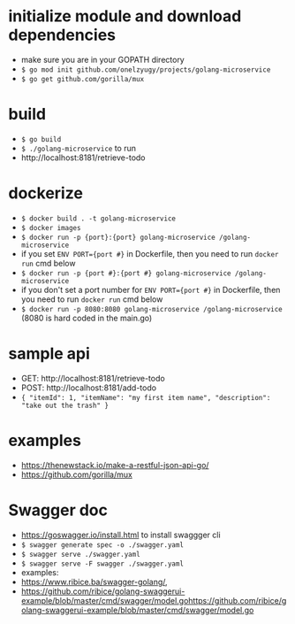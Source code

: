 # initialize module and download dependencies
- make sure you are in your GOPATH directory
- `$ go mod init github.com/onelzyugy/projects/golang-microservice`
- `$ go get github.com/gorilla/mux`

# build
- ```$ go build```
- ```$ ./golang-microservice``` to run
- http://localhost:8181/retrieve-todo

# dockerize 
- `$ docker build . -t golang-microservice`
- `$ docker images`
- `$ docker run -p {port}:{port} golang-microservice /golang-microservice`
- if you set ```ENV PORT={port #}``` in Dockerfile, then you need to run `docker run` cmd below
- `$ docker run -p {port #}:{port #} golang-microservice /golang-microservice`
- if you don't set a port number for ```ENV PORT={port #}``` in Dockerfile, then you need to run `docker run` cmd below
- `$ docker run -p 8080:8080 golang-microservice /golang-microservice` (8080 is hard coded in the main.go)

# sample api
- GET: http://localhost:8181/retrieve-todo
- POST: http://localhost:8181/add-todo
- `{
    "itemId": 1,
    "itemName": "my first item name",
    "description": "take out the trash"
}`

# examples
- https://thenewstack.io/make-a-restful-json-api-go/
- https://github.com/gorilla/mux

# Swagger doc
- https://goswagger.io/install.html to install swaggger cli
- `$ swagger generate spec -o ./swagger.yaml`
- `$ swagger serve ./swagger.yaml`
- `$ swagger serve -F swagger ./swagger.yaml`
- examples: 
- https://www.ribice.ba/swagger-golang/, 
- https://github.com/ribice/golang-swaggerui-example/blob/master/cmd/swagger/model.gohttps://github.com/ribice/golang-swaggerui-example/blob/master/cmd/swagger/model.go